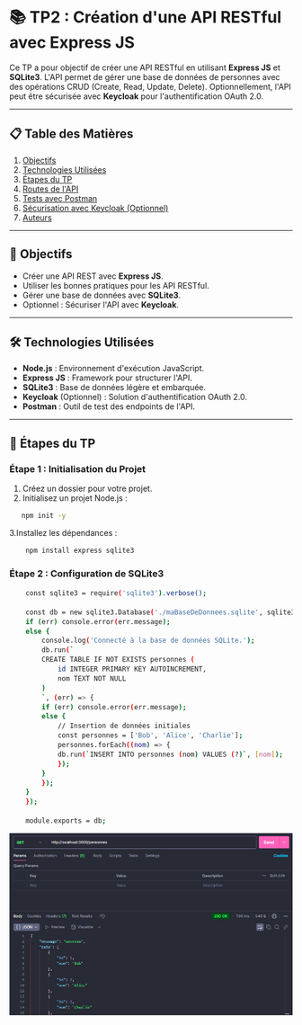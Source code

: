 # 📚 TP2 : Création d'une API RESTful avec Express JS

Ce TP a pour objectif de créer une API RESTful en utilisant **Express JS** et **SQLite3**. L'API permet de gérer une base de données de personnes avec des opérations CRUD (Create, Read, Update, Delete). Optionnellement, l'API peut être sécurisée avec **Keycloak** pour l'authentification OAuth 2.0.

---

## 📋 Table des Matières

1. [Objectifs](#objectifs)
2. [Technologies Utilisées](#technologies-utilisées)
3. [Étapes du TP](#étapes-du-tp)
4. [Routes de l'API](#routes-de-lapi)
5. [Tests avec Postman](#tests-avec-postman)
6. [Sécurisation avec Keycloak (Optionnel)](#sécurisation-avec-keycloak-optionnel)
7. [Auteurs](#auteurs)

---

## 🎯 Objectifs

- Créer une API REST avec **Express JS**.
- Utiliser les bonnes pratiques pour les API RESTful.
- Gérer une base de données avec **SQLite3**.
- Optionnel : Sécuriser l'API avec **Keycloak**.

---

## 🛠 Technologies Utilisées

- **Node.js** : Environnement d'exécution JavaScript.
- **Express JS** : Framework pour structurer l'API.
- **SQLite3** : Base de données légère et embarquée.
- **Keycloak** (Optionnel) : Solution d'authentification OAuth 2.0.
- **Postman** : Outil de test des endpoints de l'API.

---

## 🚀 Étapes du TP

### **Étape 1 : Initialisation du Projet**

1. Créez un dossier pour votre projet.
2. Initialisez un projet Node.js :

```bash
   npm init -y
```

3.Installez les dépendances :

```bash
    npm install express sqlite3
```

### **Étape 2 : Configuration de SQLite3**

```bash
    const sqlite3 = require('sqlite3').verbose();

    const db = new sqlite3.Database('./maBaseDeDonnees.sqlite', sqlite3.OPEN_READWRITE | sqlite3.OPEN_CREATE, (err) => {
    if (err) console.error(err.message);
    else {
        console.log('Connecté à la base de données SQLite.');
        db.run(`
        CREATE TABLE IF NOT EXISTS personnes (
            id INTEGER PRIMARY KEY AUTOINCREMENT,
            nom TEXT NOT NULL
        )
        `, (err) => {
        if (err) console.error(err.message);
        else {
            // Insertion de données initiales
            const personnes = ['Bob', 'Alice', 'Charlie'];
            personnes.forEach((nom) => {
            db.run(`INSERT INTO personnes (nom) VALUES (?)`, [nom]);
            });
        }
        });
    }
    });

    module.exports = db;
```

![Logo du projet](images/img1.png)
